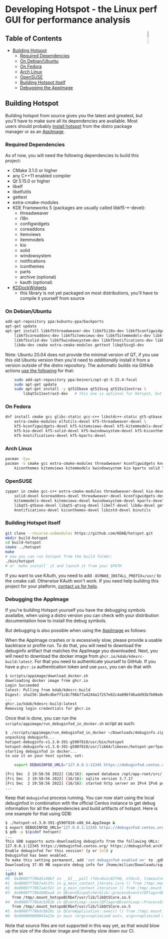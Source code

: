 # Developing Hotspot - the Linux perf GUI for performance analysis

<img align="right" width="10%" src="src/images/hotspot_logo.png">

## Table of Contents

<!--
    TOC generated with https://github.com/jonschlinkert/markdown-toc
    To update, run `markdown-toc -i README.md`
-->

<!-- toc -->

- [Building Hotspot](#building-hotspot)
  - [Required Dependencies](#required-dependencies)
  - [On Debian/Ubuntu](#on-debianubuntu)
  - [On Fedora](#on-fedora)
  - [Arch Linux](#arch-linux)
  - [OpenSUSE](#opensuse)
  - [Building Hotspot itself](#building-hotspot-itself)
  - [Debugging the AppImage](#debugging-the-appimage)

<!-- tocstop -->

## Building Hotspot

Building hotspot from source gives you the latest and greatest, but you'll have to make sure all its
dependencies are available. Most users should probably [install hotspot](README#getting-hotspot) from the distro
package manager or as an [AppImage](README#for-any-linux-distro-appimage).

### Required Dependencies

As of now, you will need the following dependencies to build this project:

- CMake 3.1.0 or higher
- any C++11 enabled compiler
- Qt 5.15.0 or higher
- libelf
- libelfutils
- gettext
- extra-cmake-modules
- KDE Frameworks 5 (packages are usually called libkf5-*-devel):
  - threadweaver
  - i18n
  - configwidgets
  - coreaddons
  - itemviews
  - itemmodels
  - kio
  - solid
  - windowsystem
  - notifications
  - iconthemes
  - parts
  - archive (optional)
  - kauth (optional)
- [KDDockWidgets](https://github.com/KDAB/KDDockWidgets)
  - this library is not yet packaged on most distributions, you'll have to compile it yourself from source

### On Debian/Ubuntu

```bash
add-apt-repository ppa:kubuntu-ppa/backports
apt-get update
apt-get install libkf5threadweaver-dev libkf5i18n-dev libkf5configwidgets-dev \
    libkf5coreaddons-dev libkf5itemviews-dev libkf5itemmodels-dev libkf5kio-dev libkf5parts-dev \
    libkf5solid-dev libkf5windowsystem-dev libkf5notifications-dev libkf5iconthemes-dev libelf-dev \
    libdw-dev cmake extra-cmake-modules gettext libqt5svg5-dev
```

Note: Ubuntu 20.04 does not provide the minimal version of QT, if you use this old Ubuntu version then
you'd need to _additionally_ install it from a version outside of the distro repository.
The automatic builds via GitHub actions [use the following][Ubuntu2004Script] for that:

```bash
    sudo add-apt-repository ppa:beineri/opt-qt-5.15.4-focal
    sudo apt-get update
    sudo apt-get install -y qt515base qt515svg qt515x11extras \
        libqt5x11extras5-dev   # this one is optional for Hotspot, but required for KDDockWidgets
```

[Ubuntu2004Script]:https://github.com/KDAB/hotspot/blob/master/scripts/compile-test/BaseUbuntu20.04

### On Fedora

```bash
dnf install cmake gcc glibc-static gcc-c++ libstdc++-static qt5-qtbase qt5-qtbase-devel qt5-qtsvg-devel \
    extra-cmake-modules elfutils-devel kf5-threadweaver-devel \
    kf5-kconfigwidgets-devel kf5-kitemviews-devel kf5-kitemmodels-devel \
    kf5-kio-devel kf5-solid-devel kf5-kwindowsystem-devel kf5-kiconthemes-devel \
    kf5-knotifications-devel kf5-kparts-devel
```

### Arch Linux

```bash
pacman -Syu
pacman -S cmake gcc extra-cmake-modules threadweaver kconfigwidgets knotifications \
    kiconthemes kitemviews kitemmodels kwindowsystem kio kparts solid libelf gettext qt5-base
```

### OpenSUSE

```bash
zypper in cmake gcc-c++ extra-cmake-modules threadweaver-devel kio-devel \
    solid-devel kcoreaddons-devel threadweaver-devel kconfigwidgets-devel \
    kitemmodels-devel kitemviews-devel kwindowsystem-devel kparts-devel \
    libqt5-qtbase-devel libqt5-qtsvg-devel libelf-devel libdw-devel gettext glibc-devel-static \
    knotifications-devel kiconthemes-devel libzstd-devel binutils
```

### Building Hotspot itself

```bash
git clone --recurse-submodules https://github.com/KDAB/hotspot.git
mkdir build-hotspot
cd build-hotspot
cmake ../hotspot
make
# now you can run hotspot from the build folder:
./bin/hotspot
# or `make install` it and launch it from your $PATH
```

If you want to use KAuth, you need to add `-DCMAKE_INSTALL_PREFIX=/usr/` to the cmake call. Otherwise KAuth won't work.
If you need help building this project for your platform, [contact us for help](https://www.kdab.com/about/contact/).

### Debugging the AppImage

If you're building Hotspot yourself you have the debugging symbols availalbe, when using a distro version
you can check with your distribution documentation how to install the debug symbols.

But debugging is also possible when using the [AppImage](README#for-any-linux-distro-appimage) as follows:

When the AppImage crashes or is excessively slow, please provide a usable backtrace or profile run.
To do that, you will need to download the debuginfo artifact that matches the AppImage you downloaded.
Next, you will need to download the docker image from `ghcr.io/kdab/kdesrc-build:latest`. For that you
need to authenticate yourself to GitHub. If you have a `ghcr.io` authentication token and use `pass`,
you can do that with

```bash
$ scripts/appimage/download_docker.sh
downloading docker image from ghcr.io
Login Succeeded
latest: Pulling from kdab/kdesrc-build
Digest: sha256:1be0cdbeff1c8c796b77a4244a1f257e02c4a896fd6add93b7b00a9d76db8727
...
ghcr.io/kdab/kdesrc-build:latest
Removing login credentials for ghcr.io
```

Once that is done, you can run the `scripts/appimage/run_debuginfod_in_docker.sh` script as such:

```bash
$ ./scripts/appimage/run_debuginfod_in_docker ~/Downloads/debuginfo.zip
unpacking debuginfo...
hotspot-debuginfo-v1.3.0-391-g590f810/usr/bin/hotspot
hotspot-debuginfo-v1.3.0-391-g590f810/usr/lib64/libexec/hotspot-perfparser
starting debuginfod in docker...
to use it on your host system, set:

    export DEBUGINFOD_URLS="127.0.0.1:12345 https://debuginfod.centos.org/ https://debuginfod.archlinux.org"

[Fri Dec  2 19:58:56 2022] (16/16): opened database /opt/app-root/src/.debuginfod.sqlite
[Fri Dec  2 19:58:56 2022] (16/16): sqlite version 3.7.17
[Fri Dec  2 19:58:56 2022] (16/16): started http server on IPv4 IPv6 port=12345
...
```

Keep that `debuginfod` process running. You can now start using the local debuginfod in combination with
the official Centos instance to get debug information for all the dependencies and build artifacts of hotspot.
Here is one example for that using GDB:

```bash
$ ./hotspot-v1.3.0-391-g590f810-x86_64.AppImage &
$ export DEBUGINFOD_URLS="127.0.0.1:12345 https://debuginfod.centos.org/ https://debuginfod.archlinux.org"
$ gdb -p $(pidof hotspot)
...
This GDB supports auto-downloading debuginfo from the following URLs:
127.0.0.1:12345 https://debuginfod.centos.org/ https://debuginfod.archlinux.org
Enable debuginfod for this session? (y or [n]) y
Debuginfod has been enabled.
To make this setting permanent, add 'set debuginfod enabled on' to .gdbinit.
Downloading 37.95 MB separate debug info for /home/milian/Downloads/squashfs-root/usr/bin/hotspot
...
(gdb) bt
#0  0x00007f70bd5140bf in __GI___poll (fds=0x2c83f40, nfds=5, timeout=0) at ../sysdeps/unix/sysv/linux/poll.c:29
#1  0x00007f70b7a4c3fc in g_main_context_iterate.isra () from /tmp/.mount_hotspoBCRbef/usr/lib/libglib-2.0.so.0
#2  0x00007f70b7a4c52c in g_main_context_iteration () from /tmp/.mount_hotspoBCRbef/usr/lib/libglib-2.0.so.0
#3  0x00007f70bdd08aa4 in QEventDispatcherGlib::processEvents(QFlags<QEventLoop::ProcessEventsFlag>) ()
   from /tmp/.mount_hotspoBCRbef/usr/lib/libQt5Core.so.5
#4  0x00007f70bdcb361b in QEventLoop::exec(QFlags<QEventLoop::ProcessEventsFlag>) ()
   from /tmp/.mount_hotspoBCRbef/usr/lib/libQt5Core.so.5
#5  0x00007f70bdcbb26c in QCoreApplication::exec() () from /tmp/.mount_hotspoBCRbef/usr/lib/libQt5Core.so.5
#6  0x000000000043a23e in main (argc=<optimized out>, argv=<optimized out>) at /__w/hotspot/hotspot/src/main.cpp:194
```

Note that source files are not supported in this way yet, as that would blow up the size of the docker image
and thereby slow down our CI.
